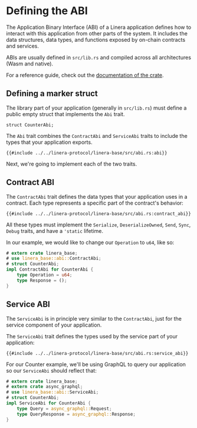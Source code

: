 # Defining the ABI

The Application Binary Interface (ABI) of a Linera application defines how to
interact with this application from other parts of the system. It includes the
data structures, data types, and functions exposed by on-chain contracts and
services.

ABIs are usually defined in `src/lib.rs` and compiled across all architectures
(Wasm and native).

For a reference guide, check out the
[documentation of the crate](https://docs.rs/linera-base/latest/linera_base/abi/).

## Defining a marker struct

The library part of your application (generally in `src/lib.rs`) must define a
public empty struct that implements the `Abi` trait.

```rust,ignore
struct CounterAbi;
```

The `Abi` trait combines the `ContractAbi` and `ServiceAbi` traits to include
the types that your application exports.

```rust,ignore
{{#include ../../linera-protocol/linera-base/src/abi.rs:abi}}
```

Next, we're going to implement each of the two traits.

## Contract ABI

The `ContractAbi` trait defines the data types that your application uses in a
contract. Each type represents a specific part of the contract's behavior:

```rust,ignore
{{#include ../../linera-protocol/linera-base/src/abi.rs:contract_abi}}
```

All these types must implement the `Serialize`, `DeserializeOwned`, `Send`,
`Sync`, `Debug` traits, and have a `'static` lifetime.

In our example, we would like to change our `Operation` to `u64`, like so:

```rust
# extern crate linera_base;
# use linera_base::abi::ContractAbi;
# struct CounterAbi;
impl ContractAbi for CounterAbi {
    type Operation = u64;
    type Response = ();
}
```

## Service ABI

The `ServiceAbi` is in principle very similar to the `ContractAbi`, just for the
service component of your application.

The `ServiceAbi` trait defines the types used by the service part of your
application:

```rust,ignore
{{#include ../../linera-protocol/linera-base/src/abi.rs:service_abi}}
```

For our Counter example, we'll be using GraphQL to query our application so our
`ServiceAbi` should reflect that:

```rust
# extern crate linera_base;
# extern crate async_graphql;
# use linera_base::abi::ServiceAbi;
# struct CounterAbi;
impl ServiceAbi for CounterAbi {
    type Query = async_graphql::Request;
    type QueryResponse = async_graphql::Response;
}
```
